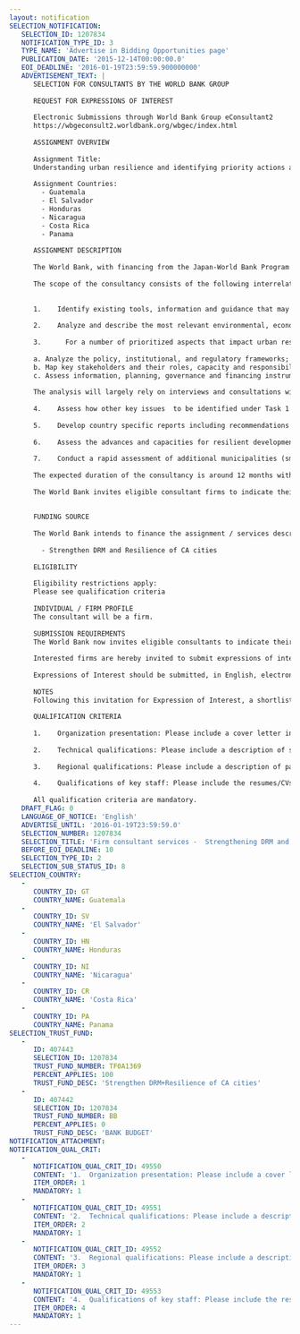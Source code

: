 ```yaml
---
layout: notification
SELECTION_NOTIFICATION: 
   SELECTION_ID: 1207834
   NOTIFICATION_TYPE_ID: 3
   TYPE_NAME: 'Advertise in Bidding Opportunities page'
   PUBLICATION_DATE: '2015-12-14T00:00:00.0'
   EOI_DEADLINE: '2016-01-19T23:59:59.900000000'
   ADVERTISEMENT_TEXT: |
      SELECTION FOR CONSULTANTS BY THE WORLD BANK GROUP
      
      REQUEST FOR EXPRESSIONS OF INTEREST
      
      Electronic Submissions through World Bank Group eConsultant2
      https://wbgeconsult2.worldbank.org/wbgec/index.html
      
      ASSIGNMENT OVERVIEW
      
      Assignment Title: 
      Understanding urban resilience and identifying priority actions and investments in Central America.
      
      Assignment Countries:
        - Guatemala
        - El Salvador
        - Honduras
        - Nicaragua
        - Costa Rica
        - Panama
      
      ASSIGNMENT DESCRIPTION
      
      The World Bank, with financing from the Japan-World Bank Program for Mainstreaming Disaster Risk Management in Developing Countries, and through the Global Facility for Disaster Reduction and Recovery (GFDRR), is seeking consultant services to assess the current state of urban resilience in Central America and to identify policy actions and specific priority investments projects that can be implemented by selected cities. Under the proposed framework, resilience is defined as the capacity of individuals, communities, institutions, businesses and systems within a city to survive, adapt, and grow no matter what kinds of chronic stresses and acute shocks they experience. A resilient city can adapt to a variety of shocks and stress while still providing essential services to its residents, especially the poor and vulnerable.
      
      The scope of the consultancy consists of the following interrelated tasks and subtasks:
      
      
      1.	Identify existing tools, information and guidance that may be useful for the purpose of the project and propose a specific methodology and road map for the analysis of resilient cities in Central America. The proposed methodology should take into consideration the main characteristics that define urban resilience such as aspects related to coordination, inclusiveness, redundancy, reflectiveness and robustness.
       
      2.	Analyze and describe the most relevant environmental, economic and social chronic stresses and acute shocks that affect cities in Central America based on the review of existing information.
      
      3.      For a number of prioritized aspects that impact urban resilience namely (i) decentralization and municipal/metropolitan management; (ii) urban development, including land use planning and housing; and (iii) disaster risk management and climate change adaptation including risk information, risk reduction, and disaster response carry out the following analysis at the national level for the six Central American countries:
      
      a. Analyze the policy, institutional, and regulatory frameworks;
      b. Map key stakeholders and their roles, capacity and responsibilities; and,
      c. Assess information, planning, governance and financing instruments, budget allocation, ongoing (or recent implemented) projects, and existing evaluation and control mechanisms.
      
      The analysis will largely rely on interviews and consultations with key stakeholders at the national and municipal level including DRM and planning agencies, relevant line ministries and municipal associations. The findings of the assessments will be validated by regional and national workshops with government officials and agencies, and representatives from civil society and the private sector. These workshops will also provide a space for peer-to-peer learning among Central American government regarding good practices to facilitate resilient development at the local level.
      
      4.	Assess how other key issues  to be identified under Task 1 and prioritized in consultation with government officials - impact urban resilience in the six countries. Examples include energy, urban transport, watershed management, water and sanitation, and social protection.
      
      5.	Develop country specific reports including recommendations on key public policy issues and a list of priority actions at the national level in order to improve the enabling framework for building resilience at the municipal level.
      
      6.	Assess the advances and capacities for resilient development in twelve (12) cities, and verify how far the national frameworks reviewed are being applied at the local level. The assessment will mirror the national review, applying the same methodology. The results will be presented in twelve in-depth case study assessments outlining specific gaps, opportunities and recommendations for resilient development and proposing prioritized strategic actions to enhance municipal resilience.
      
      7.	Conduct a rapid assessment of additional municipalities (small to medium sized cities) by developing a virtual survey (online questionnaire) that will broadly cover the same areas as the case studies.
      
      The expected duration of the consultancy is around 12 months with a total level of effort equivalent to approximately 45 person-months.
      
      The World Bank invites eligible consultant firms to indicate their interest in providing the services. Interested consultants should provide information indicating that they are qualified to perform the services (brochures, description of similar assignments, experience in similar conditions, availability of appropriate skills among staff, etc.).
      
      
      FUNDING SOURCE
      
      The World Bank intends to finance the assignment / services described below under the following trust fund(s):
       
        - Strengthen DRM and Resilience of CA cities
      
      ELIGIBILITY
      
      Eligibility restrictions apply:
      Please see qualification criteria
      
      INDIVIDUAL / FIRM PROFILE
      The consultant will be a firm. 
      
      SUBMISSION REQUIREMENTS
      The World Bank now invites eligible consultants to indicate their interest in providing the services. Interested consultants must provide information indicating that they are qualified to perform the services (brochures, description of similar assignments, experience in similar conditions, availability of appropriate skills among staff, etc.). Please note that the total size of all attachments should be less than 5MB. Consultants may associate to enhance their qualifications.
      
      Interested firms are hereby invited to submit expressions of interest.
      
      Expressions of Interest should be submitted, in English, electronically through World Bank Group eTendering (https://wbgeconsult2.worldbank.org/wbgec/index.html)
      
      NOTES
      Following this invitation for Expression of Interest, a shortlist of qualified firms will be formally invited to submit proposals. Shortlisting and selection will be subject to the availability of funding.
      
      QUALIFICATION CRITERIA
      
      1.	Organization presentation: Please include a cover letter introducing your firm/institution (2 pages maximum), and a summary of your project management qualifications (2 pages maximum).
      
      2.	Technical qualifications: Please include a description of similar past and present assignments (1) designing and implementing urban resilience projects including resilience assessment both at national and local levels, (2) working with government institutions in urban development or institutional strengthening focusing on enhancing resilience; and (3) other technical areas deemed relevant to this technical assignment (0.5 pages per project maximum; include period of performance for each project; at this point, project reference are not required; projects must be grouped according to category).
      
      3.	Regional qualifications: Please include a description of past and present projects in developing countries (0.5 pages per project maximum; project must be grouped according to category).
      
      4.	Qualifications of key staff: Please include the resumes/CVs of professional staff holding relevant technical experience, language skills (fluency in Spanish desirable for some of the team members) (2 pages maximum per key staff).
      
      All qualification criteria are mandatory.
   DRAFT_FLAG: 0
   LANGUAGE_OF_NOTICE: 'English'
   ADVERTISE_UNTIL: '2016-01-19T23:59:59.0'
   SELECTION_NUMBER: 1207834
   SELECTION_TITLE: 'Firm consultant services -  Strengthening DRM and Resilience of Central American Municipalities (P157269)'
   BEFORE_EOI_DEADLINE: 10
   SELECTION_TYPE_ID: 2
   SELECTION_SUB_STATUS_ID: 8
SELECTION_COUNTRY: 
   - 
      COUNTRY_ID: GT
      COUNTRY_NAME: Guatemala
   - 
      COUNTRY_ID: SV
      COUNTRY_NAME: 'El Salvador'
   - 
      COUNTRY_ID: HN
      COUNTRY_NAME: Honduras
   - 
      COUNTRY_ID: NI
      COUNTRY_NAME: 'Nicaragua'
   - 
      COUNTRY_ID: CR
      COUNTRY_NAME: 'Costa Rica'
   - 
      COUNTRY_ID: PA
      COUNTRY_NAME: Panama
SELECTION_TRUST_FUND: 
   - 
      ID: 407443
      SELECTION_ID: 1207834
      TRUST_FUND_NUMBER: TF0A1369
      PERCENT_APPLIES: 100
      TRUST_FUND_DESC: 'Strengthen DRM+Resilience of CA cities'
   - 
      ID: 407442
      SELECTION_ID: 1207834
      TRUST_FUND_NUMBER: BB
      PERCENT_APPLIES: 0
      TRUST_FUND_DESC: 'BANK BUDGET'
NOTIFICATION_ATTACHMENT: 
NOTIFICATION_QUAL_CRIT: 
   - 
      NOTIFICATION_QUAL_CRIT_ID: 49550
      CONTENT: '1.	Organization presentation: Please include a cover letter introducing your firm/institution (2 pages maximum), and a summary of your project management qualifications (2 pages maximum).'
      ITEM_ORDER: 1
      MANDATORY: 1
   - 
      NOTIFICATION_QUAL_CRIT_ID: 49551
      CONTENT: '2.	Technical qualifications: Please include a description of similar past and present assignments (1) designing and implementing urban resilience projects including resilience assessment both at national and local levels, (2) working with government institutions in urban development or institutional strengthening focusing on enhancing resilience; and (3) other technical areas deemed relevant to this technical assignment (0.5 pages per project maximum; include period of performance).'
      ITEM_ORDER: 2
      MANDATORY: 1
   - 
      NOTIFICATION_QUAL_CRIT_ID: 49552
      CONTENT: '3.	Regional qualifications: Please include a description of past and present projects in developing countries (0.5 pages per project maximum; project must be grouped according to category).'
      ITEM_ORDER: 3
      MANDATORY: 1
   - 
      NOTIFICATION_QUAL_CRIT_ID: 49553
      CONTENT: '4.	Qualifications of key staff: Please include the resumes/CVs of professional staff holding relevant technical experience, language skills (fluency in Spanish desirable for some of the team members) (2 pages maximum per key staff).'
      ITEM_ORDER: 4
      MANDATORY: 1
---
```

